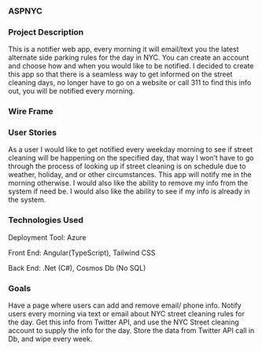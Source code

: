 ### ASPNYC 
### Project Description
This is a notifier web app, every morning it will email/text you the latest alternate side parking rules for the day in NYC. You can create an account and choose how and when you would like to be notified. I decided to create this app so that there is a seamless way to get informed on the street cleaning days, no longer have to go on a website or call 311 to find this info out, you will be notified every morning.

### Wire Frame

### User Stories
As a user I would like to get notified every weekday morning to see if street cleaning will be happening on the specified day, that way  I won’t have to go through the process of looking up if street cleaning is on schedule due to weather, holiday, and or other circumstances. This app will notify me in the morning otherwise. I would also like the ability to remove my info from the system if need be. I would also like the ability to see if my info is already in the system.

### Technologies Used

Deployment Tool: Azure

Front End: Angular(TypeScript), Tailwind CSS

Back End: .Net (C#), Cosmos Db (No SQL)

### Goals
Have a page where users can add and remove email/ phone info. Notify users every morning via text or email about NYC street cleaning rules for the day. Get this info from Twitter API, and use the NYC Street cleaning account to supply the info for the day. Store the data from Twitter API call in Db, and wipe every week.
